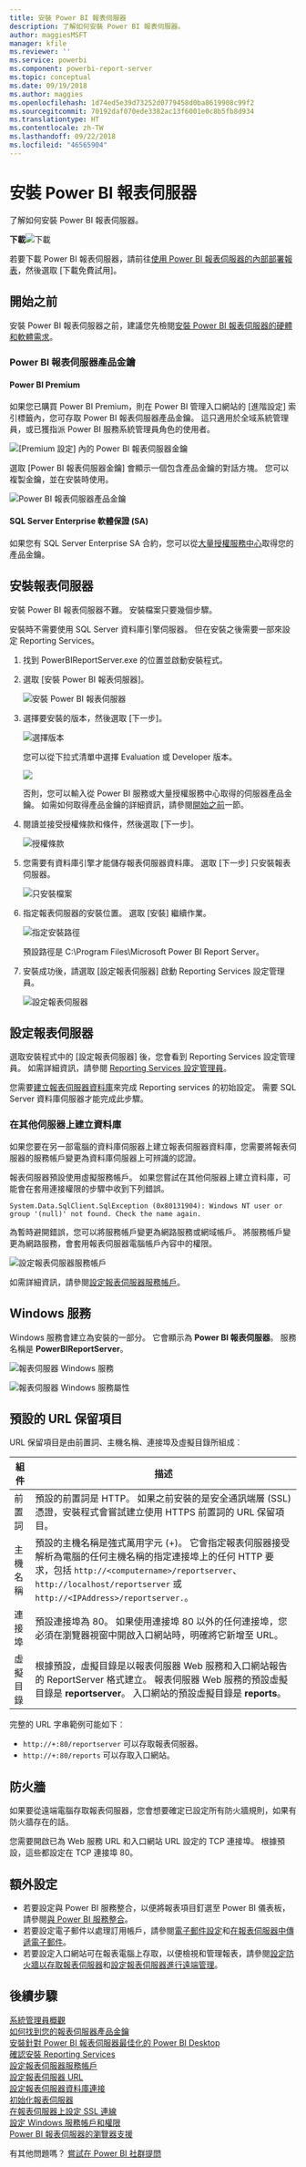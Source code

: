 ```yaml
---
title: 安裝 Power BI 報表伺服器
description: 了解如何安裝 Power BI 報表伺服器。
author: maggiesMSFT
manager: kfile
ms.reviewer: ''
ms.service: powerbi
ms.component: powerbi-report-server
ms.topic: conceptual
ms.date: 09/19/2018
ms.author: maggies
ms.openlocfilehash: 1d74ed5e39d73252d0779458d0ba8619908c99f2
ms.sourcegitcommit: 70192daf070ede3382ac13f6001e0c8b5fb8d934
ms.translationtype: HT
ms.contentlocale: zh-TW
ms.lasthandoff: 09/22/2018
ms.locfileid: "46565904"
---
```

# <a name="install-power-bi-report-server"></a>安裝 Power BI 報表伺服器

了解如何安裝 Power BI 報表伺服器。

 **下載**![下載](media/install-report-server/download.png "下載")

若要下載 Power BI 報表伺服器，請前往[使用 Power BI 報表伺服器的內部部署報表](https://powerbi.microsoft.com/report-server/)，然後選取 [下載免費試用]。 

## <a name="before-you-begin"></a>開始之前
安裝 Power BI 報表伺服器之前，建議您先檢閱[安裝 Power BI 報表伺服器的硬體和軟體需求](system-requirements.md)。

### <a name="power-bi-report-server-product-key"></a>Power BI 報表伺服器產品金鑰

#### <a name="power-bi-premium"></a>Power BI Premium
如果您已購買 Power BI Premium，則在 Power BI 管理入口網站的 [進階設定] 索引標籤內，您可存取 Power BI 報表伺服器產品金鑰。 這只適用於全域系統管理員，或已獲指派 Power BI 服務系統管理員角色的使用者。

![](../media/service-admin-premium-manage/pbirs-product-key.png "[Premium 設定] 內的 Power BI 報表伺服器金鑰")

選取 [Power BI 報表伺服器金鑰] 會顯示一個包含產品金鑰的對話方塊。 您可以複製金鑰，並在安裝時使用。

![](../media/service-admin-premium-manage/pbirs-product-key-dialog.png "Power BI 報表伺服器產品金鑰")

#### <a name="sql-server-enterprise-software-assurance-sa"></a>SQL Server Enterprise 軟體保證 (SA)
如果您有 SQL Server Enterprise SA 合約，您可以從[大量授權服務中心](https://www.microsoft.com/Licensing/servicecenter/)取得您的產品金鑰。

## <a name="install-your-report-server"></a>安裝報表伺服器
安裝 Power BI 報表伺服器不難。 安裝檔案只要幾個步驟。

安裝時不需要使用 SQL Server 資料庫引擎伺服器。 但在安裝之後需要一部來設定 Reporting Services。

1. 找到 PowerBIReportServer.exe 的位置並啟動安裝程式。
2. 選取 [安裝 Power BI 報表伺服器]。
   
    ![安裝 Power BI 報表伺服器](media/install-report-server/pbireportserver-install.png)
3. 選擇要安裝的版本，然後選取 [下一步]。
   
    ![選擇版本](media/install-report-server/pbireportserver-choose-edition.png)
   
    您可以從下拉式清單中選擇 Evaluation 或 Developer 版本。
   
    ![](media/install-report-server/pbireportserver-choose-edition2.png)
   
    否則，您可以輸入從 Power BI 服務或大量授權服務中心取得的伺服器產品金鑰。 如需如何取得產品金鑰的詳細資訊，請參閱[開始之前](#before-you-begin)一節。
4. 閱讀並接受授權條款和條件，然後選取 [下一步]。
   
    ![授權條款](media/install-report-server/pbireportserver-eula.png)
5. 您需要有資料庫引擎才能儲存報表伺服器資料庫。 選取 [下一步] 只安裝報表伺服器。
   
    ![只安裝檔案](media/install-report-server/pbireportserver-install-files-only.png)
6. 指定報表伺服器的安裝位置。 選取 [安裝] 繼續作業。
   
    ![指定安裝路徑](media/install-report-server/pbireportserver-install-file-path.png)
   
    預設路徑是 C:\Program Files\Microsoft Power BI Report Server。

1. 安裝成功後，請選取 [設定報表伺服器] 啟動 Reporting Services 設定管理員。
   
    ![設定報表伺服器](media/install-report-server/pbireportserver-configure.png)

## <a name="configuring-your-report-server"></a>設定報表伺服器

選取安裝程式中的 [設定報表伺服器] 後，您會看到 Reporting Services 設定管理員。 如需詳細資訊，請參閱 [Reporting Services 設定管理員](https://docs.microsoft.com/sql/reporting-services/install-windows/reporting-services-configuration-manager-native-mode)。

您需要[建立報表伺服器資料庫](https://docs.microsoft.com/sql/reporting-services/install-windows/ssrs-report-server-create-a-report-server-database)來完成 Reporting services 的初始設定。 需要 SQL Server 資料庫伺服器才能完成此步驟。

### <a name="creating-a-database-on-a-different-server"></a>在其他伺服器上建立資料庫
如果您要在另一部電腦的資料庫伺服器上建立報表伺服器資料庫，您需要將報表伺服器的服務帳戶變更為資料庫伺服器上可辨識的認證。 

報表伺服器預設使用虛擬服務帳戶。 如果您嘗試在其他伺服器上建立資料庫，可能會在套用連接權限的步驟中收到下列錯誤。

`System.Data.SqlClient.SqlException (0x80131904): Windows NT user or group '(null)' not found. Check the name again.`

為暫時避開錯誤，您可以將服務帳戶變更為網路服務或網域帳戶。 將服務帳戶變更為網路服務，會套用報表伺服器電腦帳戶內容中的權限。

![設定報表伺服器服務帳戶](media/install-report-server/pbireportserver-configure-account.png)

如需詳細資訊，請參閱[設定報表伺服器服務帳戶](https://docs.microsoft.com/sql/reporting-services/install-windows/configure-the-report-server-service-account-ssrs-configuration-manager)。

## <a name="windows-service"></a>Windows 服務
Windows 服務會建立為安裝的一部分。 它會顯示為 **Power BI 報表伺服器**。 服務名稱是 **PowerBIReportServer**。

![報表伺服器 Windows 服務](media/install-report-server/pbireportserver-windows-service.png)

![報表伺服器 Windows 服務屬性](media/install-report-server/pbireportserver-windows-service2.png)

## <a name="default-url-reservations"></a>預設的 URL 保留項目
URL 保留項目是由前置詞、主機名稱、連接埠及虛擬目錄所組成︰

| 組件 | 描述 |
| --- | --- |
| 前置詞 |預設的前置詞是 HTTP。 如果之前安裝的是安全通訊端層 (SSL) 憑證，安裝程式會嘗試建立使用 HTTPS 前置詞的 URL 保留項目。 |
| 主機名稱 |預設的主機名稱是強式萬用字元 (+)。 它會指定報表伺服器接受解析為電腦的任何主機名稱的指定連接埠上的任何 HTTP 要求，包括 `http://<computername>/reportserver`、`http://localhost/reportserver` 或 `http://<IPAddress>/reportserver.`。 |
| 連接埠 |預設連接埠為 80。 如果使用連接埠 80 以外的任何連接埠，您必須在瀏覽器視窗中開啟入口網站時，明確將它新增至 URL。 |
| 虛擬目錄 |根據預設，虛擬目錄是以報表伺服器 Web 服務和入口網站報告的 ReportServer 格式建立。 報表伺服器 Web 服務的預設虛擬目錄是 **reportserver**。 入口網站的預設虛擬目錄是 **reports**。 |

完整的 URL 字串範例可能如下︰

* `http://+:80/reportserver` 可以存取報表伺服器。
* `http://+:80/reports` 可以存取入口網站。

## <a name="firewall"></a>防火牆
如果要從遠端電腦存取報表伺服器，您會想要確定已設定所有防火牆規則，如果有防火牆存在的話。

您需要開啟已為 Web 服務 URL 和入口網站 URL 設定的 TCP 連接埠。 根據預設，這些都設定在 TCP 連接埠 80。

## <a name="additional-configuration"></a>額外設定
* 若要設定與 Power BI 服務整合，以便將報表項目釘選至 Power BI 儀表板，請參閱[與 Power BI 服務整合](https://docs.microsoft.com/sql/reporting-services/install-windows/power-bi-report-server-integration-configuration-manager)。
* 若要設定電子郵件以處理訂用帳戶，請參閱[電子郵件設定](https://docs.microsoft.com/sql/reporting-services/install-windows/e-mail-settings-reporting-services-native-mode-configuration-manager)和[在報表伺服器中傳遞電子郵件](https://docs.microsoft.com/sql/reporting-services/subscriptions/e-mail-delivery-in-reporting-services)。
* 若要設定入口網站可在報表電腦上存取，以便檢視和管理報表，請參閱[設定防火牆以存取報表伺服器](https://docs.microsoft.com/sql/reporting-services/report-server/configure-a-firewall-for-report-server-access)和[設定報表伺服器進行遠端管理](https://docs.microsoft.com/sql/reporting-services/report-server/configure-a-report-server-for-remote-administration)。

## <a name="next-steps"></a>後續步驟
[系統管理員概觀](admin-handbook-overview.md)  
[如何找到您的報表伺服器產品金鑰](find-product-key.md)  
[安裝針對 Power BI 報表伺服器最佳化的 Power BI Desktop](install-powerbi-desktop.md)  
[確認安裝 Reporting Services ](https://docs.microsoft.com/sql/reporting-services/install-windows/verify-a-reporting-services-installation)  
[設定報表伺服器服務帳戶](https://docs.microsoft.com/sql/reporting-services/install-windows/configure-the-report-server-service-account-ssrs-configuration-manager)  
[設定報表伺服器 URL](https://docs.microsoft.com/sql/reporting-services/install-windows/configure-report-server-urls-ssrs-configuration-manager)  
[設定報表伺服器資料庫連接](https://docs.microsoft.com/sql/reporting-services/install-windows/configure-a-report-server-database-connection-ssrs-configuration-manager)  
[初始化報表伺服器](https://docs.microsoft.com/sql/reporting-services/install-windows/ssrs-encryption-keys-initialize-a-report-server)  
[在報表伺服器上設定 SSL 連線](https://docs.microsoft.com/sql/reporting-services/security/configure-ssl-connections-on-a-native-mode-report-server)  
[設定 Windows 服務帳戶和權限](https://docs.microsoft.com/sql/database-engine/configure-windows/configure-windows-service-accounts-and-permissions)  
[Power BI 報表伺服器的瀏覽器支援](browser-support.md)

有其他問題嗎？ [嘗試在 Power BI 社群提問](https://community.powerbi.com/)

